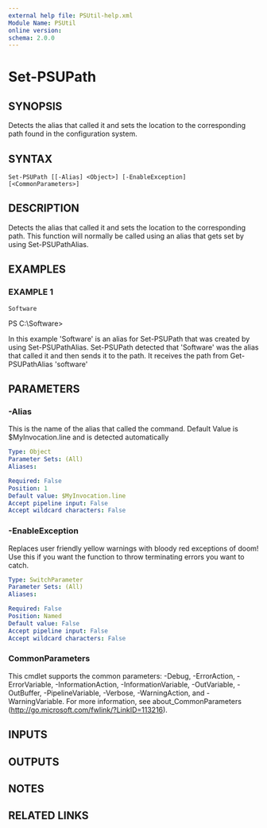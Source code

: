 ```yaml
---
external help file: PSUtil-help.xml
Module Name: PSUtil
online version:
schema: 2.0.0
---
```


# Set-PSUPath

## SYNOPSIS
Detects the alias that called it and sets the location to the corresponding path found in the configuration system.

## SYNTAX

```
Set-PSUPath [[-Alias] <Object>] [-EnableException] [<CommonParameters>]
```

## DESCRIPTION
Detects the alias that called it and sets the location to the corresponding path.
This function will normally be called using an alias that gets set by using Set-PSUPathAlias.

## EXAMPLES

### EXAMPLE 1
```
Software
```

PS C:\Software\>

In this example 'Software' is an alias for Set-PSUPath that was created by using Set-PSUPathAlias.
Set-PSUPath detected that 'Software' was the alias that called it and then sends it to the path.
It receives the path from Get-PSUPathAlias 'software'

## PARAMETERS

### -Alias
This is the name of the alias that called the command.
      	Default Value is $MyInvocation.line and is detected automatically

```yaml
Type: Object
Parameter Sets: (All)
Aliases:

Required: False
Position: 1
Default value: $MyInvocation.line
Accept pipeline input: False
Accept wildcard characters: False
```

### -EnableException
Replaces user friendly yellow warnings with bloody red exceptions of doom!
Use this if you want the function to throw terminating errors you want to catch.

```yaml
Type: SwitchParameter
Parameter Sets: (All)
Aliases:

Required: False
Position: Named
Default value: False
Accept pipeline input: False
Accept wildcard characters: False
```

### CommonParameters
This cmdlet supports the common parameters: -Debug, -ErrorAction, -ErrorVariable, -InformationAction, -InformationVariable, -OutVariable, -OutBuffer, -PipelineVariable, -Verbose, -WarningAction, and -WarningVariable.
For more information, see about_CommonParameters (http://go.microsoft.com/fwlink/?LinkID=113216).

## INPUTS

## OUTPUTS

## NOTES

## RELATED LINKS
